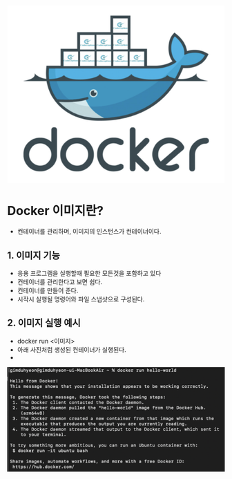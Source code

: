 ![Alt text](image.png)

# Docker 이미지란?
- 컨테이너를 관리하며, 이미지의 인스턴스가 컨테이너이다.

## 1. 이미지 기능
- 응용 프로그램을 실행할때 필요한 모든것을 포함하고 있다
- 컨테이너를 관리한다고 보면 쉽다.
- 컨테이너를 만들어 준다.
- 시작시 실행될 명령어와 파일 스냅샷으로 구성된다.

## 2. 이미지 실행 예시
- docker run <이미지>
- 아래 사진처럼 생성된 컨테이너가 실행된다.
- 
![Alt text](image-2.png)